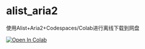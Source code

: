 # alist_aria2
使用Alist+Aria2+Codespaces/Colab进行离线下载到网盘

[![Open In Colab](https://img.shields.io/badge/Colab-F9AB00?style=for-the-badge&logo=googlecolab&color=525252)](https://colab.research.google.com/github/ScaredCube/alist_aria2/blob/main/alist_aria2.ipynb)
